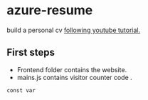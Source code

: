 # azure-resume
build a personal cv [following youtube tutorial.]()

## First steps
- Frontend folder contains the website.
- mains.js contains visitor counter code .
```
const var
```
